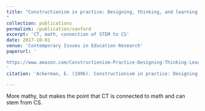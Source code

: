 ```yaml
---
title: "Constructionism in practice: Designing, thinking, and learning in a digital world.
"
collection: publications
permalink: /publication/sanford
excerpt: 'CT, math, connection of STEM to CS'
date: 2017-10-01
venue: 'Contemporary Issues in Education Research'
paperurl: '

https://www.amazon.com/Constructionism-Practice-Designing-Thinking-Learning/dp/0805819851
'
citation: 'Ackerman, E. (1996). Constructionism in practice: Designing thinking and learning in a digital world.'

---
```


More mathy, but makes the point that CT is connected to math and can stem from CS. 
